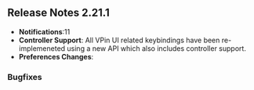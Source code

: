 ## Release Notes 2.21.1

- **Notifications**:11
- **Controller Support**: All VPin UI related keybindings have been re-implemeneted using a new API which also includes controller support.   
- **Preferences Changes**: 

### Bugfixes
